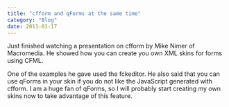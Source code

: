 ```yaml
---
title: "cfform and qForms at the same time"
category: "Blog"
date: 2011-01-17
---
```



Just finished watching a presentation on cfform by Mike Nimer of Macromedia. He showed how you can create you own XML skins for forms using CFML.

One of the examples he gave used the fckeditor. He also said that you can use qForms in your skin if you do not like the JavaScript generated with cfform. I am a huge fan of qForms, so I will probably start creating my own skins now to take advantage of this feature.